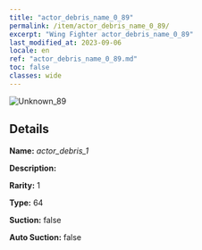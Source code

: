 ```yaml
---
title: "actor_debris_name_0_89"
permalink: /item/actor_debris_name_0_89/
excerpt: "Wing Fighter actor_debris_name_0_89"
last_modified_at: 2023-09-06
locale: en
ref: "actor_debris_name_0_89.md"
toc: false
classes: wide
---
```



 ![Unknown_89](/images/item/actor_debris_1_p.png)



## Details

 **Name:** *actor_debris_1* 

 **Description:** 

 **Rarity:** 1 

 **Type:** 64 

 **Suction:** false 

 **Auto Suction:** false 


